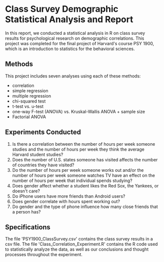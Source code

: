 # Class Survey Demographic Statistical Analysis and Report

In this report, we conducted a statistical analysis in R on class survey results for psychological research on demographic correlations. 
This project was completed for the final project of Harvard's course PSY 1900, which is an introduction to statistics for the behavioral sciences.

## Methods
This project includes seven analyses using each of these methods:
- correlation
- simple regression
- multiple regression
- chi-squared test
- t-test vs. u-test
- one-way F-test (ANOVA) vs. Kruskal-Wallis ANOVA + sample size
- Factorial ANOVA

## Experiments Conducted
1. Is there a correlation between the number of hours per week someone studies and the number of hours per week they think the average Harvard student studies?
2. Does the number of U.S. states someone has visited affects the number of countries they have visited?
3. Do the number of hours per week someone works out and/or the number of hours per week someone watches TV have an effect on the number of hours per week that individual spends studying?
4. Does gender affect whether a student likes the Red Sox, the Yankees, or doesn't care?
5. Do iPhone users have more friends than Android users?
6. Does gender correlate with hours spent working out?
7. Do gender and the type of phone influence how many close friends that a person has?

## Specifications
The file 'PSY1900_ClassSurvey.csv' contains the class survey results in a csv file.
The file 'Class_Correlation_Experiment.R' contains the R code used to statistically analyze the data, 
as well as our conclusions and thought processes throughout the experiment.
